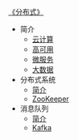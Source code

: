 [《分布式》](index.md)

- 简介
  - [云计算](简介/云计算.md)
  - [高可用](简介/高可用.md)
  - [微服务](简介/微服务.md)
  - [大数据](简介/大数据.md)
- 分布式系统
  - [简介](分布式系统/简介.md)
  - [ZooKeeper](分布式系统/ZooKeeper.md)
- 消息队列
  - [简介](消息队列/简介.md)
  - [Kafka](消息队列/Kafka.md)
